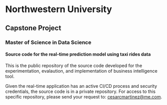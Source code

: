 # Northwestern University
## Capstone Project
### Master of Science in Data Science

#### Source code for the real-time prediction model using taxi rides data

This is the public repository of the source code developed for the experimentation, evalaution, and implementation of business intelligence tool.

Given the real-time application has an active CI/CD process and security credentials, the source code is in a private repository. For access to this specific repository, please send your request to: cesarcmartinez@me.com. 
